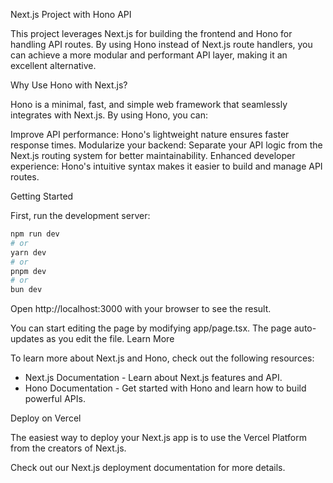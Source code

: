 Next.js Project with Hono API

This project leverages Next.js for building the frontend and Hono for handling API routes. By using Hono instead of Next.js route handlers, you can achieve a more modular and performant API layer, making it an excellent alternative.

Why Use Hono with Next.js?

Hono is a minimal, fast, and simple web framework that seamlessly integrates with Next.js. By using Hono, you can:

Improve API performance: Hono's lightweight nature ensures faster response times.
Modularize your backend: Separate your API logic from the Next.js routing system for better maintainability.
Enhanced developer experience: Hono's intuitive syntax makes it easier to build and manage API routes.

Getting Started

First, run the development server:

```bash
npm run dev
# or
yarn dev
# or
pnpm dev
# or
bun dev
```

Open http://localhost:3000 with your browser to see the result.

You can start editing the page by modifying app/page.tsx. The page auto-updates as you edit the file.
Learn More

To learn more about Next.js and Hono, check out the following resources:

  - Next.js Documentation - Learn about Next.js features and API.
  - Hono Documentation - Get started with Hono and learn how to build powerful APIs.

Deploy on Vercel

The easiest way to deploy your Next.js app is to use the Vercel Platform from the creators of Next.js.

Check out our Next.js deployment documentation for more details.
